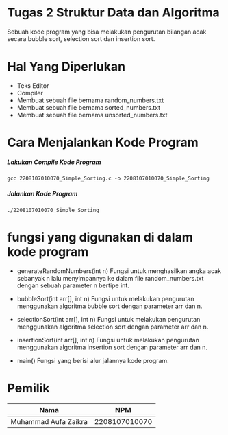 # Tugas 2 Struktur Data dan Algoritma

Sebuah kode program yang bisa melakukan pengurutan bilangan acak secara bubble sort, selection sort dan insertion sort.

# Hal Yang Diperlukan
- Teks Editor
- Compiler
- Membuat sebuah file bernama random_numbers.txt
- Membuat sebuah file bernama sorted_numbers.txt
- Membuat sebuah file bernama unsorted_numbers.txt

# Cara Menjalankan Kode Program

##### Lakukan Compile Kode Program
```
gcc 2208107010070_Simple_Sorting.c -o 2208107010070_Simple_Sorting
```
##### Jalankan Kode Program
```
./2208107010070_Simple_Sorting
```
#
# fungsi yang digunakan di dalam kode program

- generateRandomNumbers(int n)
Fungsi untuk menghasilkan angka acak sebanyak n lalu menyimpannya ke dalam file random_numbers.txt dengan sebuah parameter n bertipe int.

- bubbleSort(int arr[], int n)
Fungsi untuk melakukan pengurutan menggunakan algoritma bubble sort dengan parameter arr dan n.

- selectionSort(int arr[], int n)
Fungsi untuk melakukan pengurutan menggunakan algoritma selection sort dengan parameter arr dan n.

- insertionSort(int arr[], int n)
Fungsi untuk melakukan pengurutan menggunakan algoritma insertion sort dengan parameter arr dan n.

- main()
Fungsi yang berisi alur jalannya kode program.

#
# Pemilik

| Nama        | NPM           |
| ------------- |:-------------:|
| Muhammad Aufa Zaikra      | 2208107010070 |
